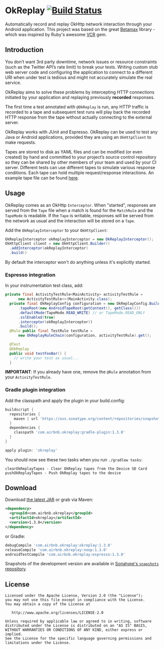 # OkReplay [![Build Status](https://travis-ci.org/airbnb/okreplay.svg?branch=master)](https://travis-ci.org/airbnb/okreplay)

Automatically record and replay OkHttp network interaction through your Android application.
This project was based on the great [Betamax](https://github.com/betamaxteam/betamax) library - which was inspired by Ruby's awesome [VCR](https://relishapp.com/vcr/vcr/docs) gem.

## Introduction

You don’t want 3rd party downtime, network issues or resource constraints (such as the Twitter API’s
rate limit) to break your tests. Writing custom stub web server code and configuring the application
to connect to a different URI when under test is tedious and might not accurately simulate the real
service.

OkReplay aims to solve these problems by intercepting HTTP connections initiated by your application
and replaying previously __recorded__ responses.

The first time a test annotated with `@OkReplay` is run, any HTTP traffic is recorded to a tape and
subsequent test runs will play back the recorded HTTP response from the tape without actually
connecting to the external server.

OkReplay works with JUnit and Espresso. OkReplay can be used to test any Java or Android applications,
provided they are using an `OkHttpClient` to make requests.

Tapes are stored to disk as YAML files and can be modified (or even created) by hand and committed
to your project’s source control repository so they can be shared by other members of your team and
used by your CI server. Different tests can use different tapes to simulate various response conditions.
Each tape can hold multiple request/response interactions. An example tape file can be found
[here](https://github.com/airbnb/okreplay/blob/master/okreplay-tests/src/test/resources/okreplay/tapes/smoke_spec.yaml).

## Usage

OkReplay comes as an OkHttp `Interceptor`. When "started", responses are served from the `Tape` file
when a match is found for the `MatchRule` and the `TapeMode` is readable. If the `Tape` is writable,
responses will be served from the network as usual and the interaction will be stored on a `Tape`.

Add the `OkReplayInterceptor` to your `OkHttpClient`:

```java
OkReplayInterceptor okReplayInterceptor = new OkReplayInterceptor();
OkHttpClient client = new OkHttpClient.Builder()
  .addInterceptor(okReplayInterceptor)
  .build()
```

By default the interceptor won't do anything unless it's explicitly started.

### Espresso integration

In your instrumentation test class, add:

```java
private final ActivityTestRule<MainActivity> activityTestRule =
      new ActivityTestRule<>(MainActivity.class);
  private final OkReplayConfig configuration = new OkReplayConfig.Builder()
      .tapeRoot(new AndroidTapeRoot(getContext(), getClass()))
      .defaultMode(TapeMode.READ_WRITE) // or TapeMode.READ_ONLY
      .sslEnabled(true)
      .interceptor(okReplayInterceptor))
      .build();
  @Rule public final TestRule testRule =
      new OkReplayRuleChain(configuration, activityTestRule).get();

  @Test
  @OkReplay
  public void testFooBar() {
    // write your test as usual...
  }
```

**IMPORTANT**: If you already have one, remove the `@Rule` annotation from your `ActivityTestRule`.

### Gradle plugin integration

Add the classpath and apply the plugin in your build.config:

```groovy
buildscript {
  repositories {
    maven { url 'https://oss.sonatype.org/content/repositories/snapshots/' }
  }
  dependencies {
    classpath 'com.airbnb.okreplay:gradle-plugin:1.3.0'
  }
}

apply plugin: 'okreplay'

```

You should now see these two tasks when you run `./gradlew tasks`:

```
clearOkReplayTapes - Clear OkReplay tapes from the Device SD Card
pushOkReplayTapes - Push OkReplay tapes to the device
```

## Download

Download [the latest JAR][2] or grab via Maven:
```xml
<dependency>
  <groupId>com.airbnb.okreplay</groupId>
  <artifactId>okreplay</artifactId>
  <version>1.3.0</version>
</dependency>
```
or Gradle:
```groovy
debugCompile 'com.airbnb.okreplay:okreplay:1.3.0'
releaseCompile 'com.airbnb.okreplay:noop:1.3.0'
androidTestCompile 'com.airbnb.okreplay:espresso:1.3.0'
```

Snapshots of the development version are available in [Sonatype's `snapshots` repository][snap].

License
-------

    Licensed under the Apache License, Version 2.0 (the "License");
    you may not use this file except in compliance with the License.
    You may obtain a copy of the License at

       http://www.apache.org/licenses/LICENSE-2.0

    Unless required by applicable law or agreed to in writing, software
    distributed under the License is distributed on an "AS IS" BASIS,
    WITHOUT WARRANTIES OR CONDITIONS OF ANY KIND, either express or implied.
    See the License for the specific language governing permissions and
    limitations under the License.

 [1]: http://airbnb.io/projects/okreplay/
 [2]: https://search.maven.org/remote_content?g=com.airbnb.okreplay&a=okreplay&v=LATEST
 [snap]: https://oss.sonatype.org/content/repositories/snapshots/
